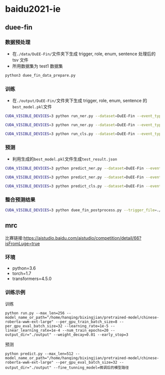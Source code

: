 # baidu2021-ie

## duee-fin

### 数据预处理

- 在`./data/DuEE-Fin/`文件夹下生成 trigger, role, enum, sentence 处理后的 tsv 文件
- 所用数据集为 test1 数据集

```bash
python3 duee_fin_data_prepare.py
```

### 训练

- 在`./output/DuEE-Fin/`文件夹下生成 trigger, role, enum, sentence 的`best_model.pkl`文件

```bash
CUDA_VISIBLE_DEVICES=3 python run_ner.py --dataset=DuEE-Fin --event_type=trigger --max_len=256 --per_gpu_train_batch_size=2 --per_gpu_eval_batch_size=2 --model_name_or_path=/home/hanqing/bixingjian/pretrained-model/chinese-roberta-wwm-ext-large --linear_learning_rate=1e-4 --early_stop=2

CUDA_VISIBLE_DEVICES=3 python run_ner.py --dataset=DuEE-Fin --event_type=role --max_len=256 --per_gpu_train_batch_size=2 --per_gpu_eval_batch_size=2 --model_name_or_path=/home/hanqing/bixingjian/pretrained-model/chinese-roberta-wwm-ext-large --linear_learning_rate=1e-4 --early_stop=2

CUDA_VISIBLE_DEVICES=3 python run_cls.py --dataset=DuEE-Fin --event_type=enum --max_len=256 --per_gpu_train_batch_size=2 --per_gpu_eval_batch_size=4 --model_name_or_path=/home/hanqing/bixingjian/pretrained-model/chinese-roberta-wwm-ext-large --linear_learning_rate=1e-4 --early_stop=2

```

### 预测

- 利用生成的`best_model.pkl`文件生成`test_result.json`

```bash
CUDA_VISIBLE_DEVICES=3 python predict_ner.py --dataset=DuEE-Fin --event_type=trigger --max_len=400 --per_gpu_eval_batch_size=32 --model_name_or_path=/home/hanqing/bixingjian/pretrained-model/chinese-roberta-wwm-ext-large --fine_tunning_model_path=./output/DuEE-Fin/trigger/best_model.pkl --test_json=./data/DuEE-Fin/sentence/test.json

CUDA_VISIBLE_DEVICES=3 python predict_ner.py --dataset=DuEE-Fin --event_type=role --max_len=400 --per_gpu_eval_batch_size=32 --model_name_or_path=/home/hanqing/bixingjian/pretrained-model/chinese-roberta-wwm-ext-large --fine_tunning_model_path=./output/DuEE-Fin/role/best_model.pkl --test_json=./data/DuEE-Fin/sentence/test.json

CUDA_VISIBLE_DEVICES=3 python predict_cls.py --dataset=DuEE-Fin --event_type=enum --max_len=400 --per_gpu_eval_batch_size=32 --model_name_or_path=/home/hanqing/bixingjian/pretrained-model/chinese-roberta-wwm-ext-large --fine_tunning_model_path=./output/DuEE-Fin/enum/best_model.pkl --test_json=./data/DuEE-Fin/sentence/test.json

```

### 整合预测结果

```bash
CUDA_VISIBLE_DEVICES=3 python duee_fin_postprocess.py --trigger_file=./output/DuEE-Fin/trigger/test_result.json --role_file=./output/DuEE-Fin/role/test_result.json --enum_file=./output/DuEE-Fin/enum/test_result.json --schema_file=./conf/DuEE-Fin/event_schema.json --save_path=./output/DuEE-Fin/duee-fin.json
```

## mrc

比赛链接:https://aistudio.baidu.com/aistudio/competition/detail/66?isFromLuge=true

### 环境

- python=3.6
- torch=1.7
- transformers=4.5.0

### 训练示例

训练

```
python run.py --max_len=256 --model_name_or_path="/home/hanqing/bixingjian/pretrained-model/chinese-roberta-wwm-ext-large" --per_gpu_train_batch_size=8 --per_gpu_eval_batch_size=32 --learning_rate=1e-5 --linear_learning_rate=1e-4 --num_train_epochs=20 --output_dir="./output" --weight_decay=0.01 --early_stop=3
```

预测

```
python predict.py --max_len=512 --model_name_or_path="/home/hanqing/bixingjian/pretrained-model/chinese-roberta-wwm-ext-large" --per_gpu_eval_batch_size=32 --output_dir="./output" --fine_tunning_model=微调后的模型路径
```
